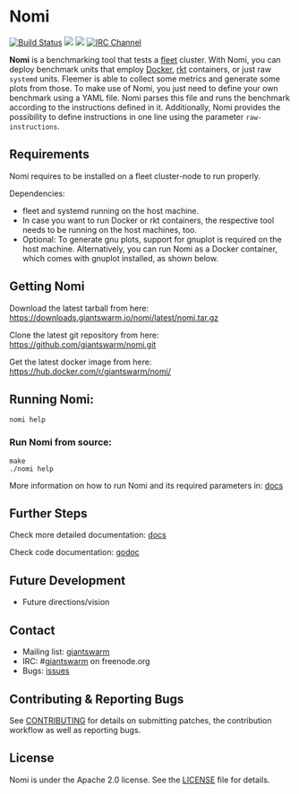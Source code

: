 # Nomi

[![Build Status](https://api.travis-ci.org/giantswarm/nomi.svg)](https://travis-ci.org/giantswarm/nomi)
[![](https://godoc.org/github.com/giantswarm/nomi?status.svg)](http://godoc.org/github.com/giantswarm/nomi)
[![](https://img.shields.io/docker/pulls/giantswarm/nomi.svg)](http://hub.docker.com/giantswarm/nomi)
[![IRC Channel](https://img.shields.io/badge/irc-%23giantswarm-blue.svg)](https://kiwiirc.com/client/irc.freenode.net/#giantswarm)

**Nomi** is a benchmarking tool that tests a [fleet](https://github.com/coreos/fleet) cluster. With Nomi, you can deploy benchmark units that employ [Docker](https://github.com/docker/docker), [rkt](https://github.com/coreos/rkt) containers, or just raw `systemd` units. Fleemer is able to collect some metrics and generate some plots from those. To make use of Nomi, you just need to define your own benchmark using a YAML file. Nomi parses this file and runs the benchmark according to the instructions defined in it. Additionally, Nomi provides the possibility to define instructions in one line using the parameter `raw-instructions`.

## Requirements

Nomi requires to be installed on a fleet cluster-node to run properly.

Dependencies:

- fleet and systemd running on the host machine.
- In case you want to run Docker or rkt containers, the respective tool needs to be running on the host machines, too.
- Optional: To generate gnu plots, support for gnuplot is required on the host machine. Alternatively, you can run Nomi as a Docker container, which comes with gnuplot installed, as shown below.

## Getting Nomi

Download the latest tarball from here: https://downloads.giantswarm.io/nomi/latest/nomi.tar.gz

Clone the latest git repository from here: https://github.com/giantswarm/nomi.git

Get the latest docker image from here: https://hub.docker.com/r/giantswarm/nomi/

## Running Nomi:

`nomi help`

### Run Nomi from source:

```
make
./nomi help
```

More information on how to run Nomi and its required parameters in: [docs](docs)

## Further Steps

Check more detailed documentation: [docs](docs)

Check code documentation: [godoc](https://godoc.org/github.com/giantswarm/nomi)

## Future Development

- Future directions/vision

## Contact

- Mailing list: [giantswarm](https://groups.google.com/forum/#!forum/giantswarm)
- IRC: #[giantswarm](irc://irc.freenode.org:6667/#giantswarm) on freenode.org
- Bugs: [issues](https://github.com/giantswarm/nomi/issues)

## Contributing & Reporting Bugs

See [CONTRIBUTING](CONTRIBUTING.md) for details on submitting patches, the
contribution workflow as well as reporting bugs.

## License

Nomi is under the Apache 2.0 license. See the [LICENSE](LICENSE) file for details.
